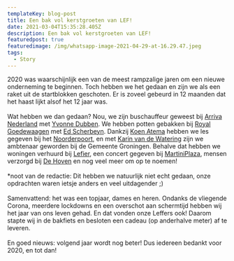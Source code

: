 ```yaml
---
templateKey: blog-post
title: Een bak vol kerstgroeten van LEF!
date: 2021-03-04T15:35:28.405Z
description: Een bak vol kerstgroeten van LEF!
featuredpost: true
featuredimage: /img/whatsapp-image-2021-04-29-at-16.29.47.jpeg
tags:
  - Story
---
```

2020 was waarschijnlijk een van de meest rampzalige jaren om een nieuwe onderneming te beginnen. Toch hebben we het gedaan en zijn we als een raket uit de startblokken geschoten. Er is zoveel gebeurd in 12 maanden dat het haast lijkt alsof het 12 jaar was.\
\
Wat hebben we dan gedaan? Nou, we zijn buschauffeur geweest bij [Arriva Nederland](https://www.linkedin.com/company/arriva-nederland/) met [Yvonne Dubben](https://www.linkedin.com/in/ACoAAAMCTbEBvBN70KzRUfEaD1Ovwb4s6pLUXsQ). We hebben potten gebakken bij [Royal Goedewaagen](https://www.linkedin.com/company/royal-goedewaagen/) met [Ed Scherbeyn](https://www.linkedin.com/in/ACoAAA5t-R8BLsr5VC_CKHuc9-cCt2IzFlcv0x0). Dankzij [Koen Atema](https://www.linkedin.com/in/ACoAAADTWaQBWkHpQwCqfejmWlSMyruMR5wdBLQ) hebben we les gegeven bij het [Noorderpoort](https://www.linkedin.com/company/noorderpoort/), en met [Karin van de Watering](https://www.linkedin.com/in/ACoAAAUSIQQBZAW23LQsMkvwzfCs-eLU2f4AA2M) zijn we ambtenaar geworden bij de Gemeente Groningen. Behalve dat hebben we woningen verhuurd bij [Lefier](https://www.linkedin.com/company/lefier/), een concert gegeven bij [MartiniPlaza](https://www.linkedin.com/company/martiniplaza-bv/), mensen verzorgd bij [De Hoven](https://www.linkedin.com/company/dehoven/) en nog veel meer om op te noemen!\
\
*noot van de redactie: Dit hebben we natuurlijk niet echt gedaan, onze opdrachten waren ietsje anders en veel uitdagender ;)\
\
Samenvattend: het was een topjaar, dames en heren. Ondanks de vliegende Corona, meerdere lockdowns en een overschot aan schermtijd hebben wij het jaar van ons leven gehad. En dat vonden onze Leffers ook! Daarom stapte wij in de bakfiets en besloten een cadeau (op anderhalve meter) af te leveren.\
\
En goed nieuws: volgend jaar wordt nog beter! Dus iedereen bedankt voor 2020, en tot dan!